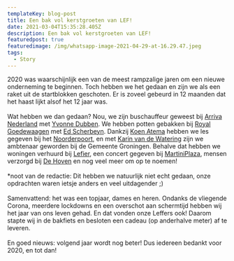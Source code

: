 ```yaml
---
templateKey: blog-post
title: Een bak vol kerstgroeten van LEF!
date: 2021-03-04T15:35:28.405Z
description: Een bak vol kerstgroeten van LEF!
featuredpost: true
featuredimage: /img/whatsapp-image-2021-04-29-at-16.29.47.jpeg
tags:
  - Story
---
```

2020 was waarschijnlijk een van de meest rampzalige jaren om een nieuwe onderneming te beginnen. Toch hebben we het gedaan en zijn we als een raket uit de startblokken geschoten. Er is zoveel gebeurd in 12 maanden dat het haast lijkt alsof het 12 jaar was.\
\
Wat hebben we dan gedaan? Nou, we zijn buschauffeur geweest bij [Arriva Nederland](https://www.linkedin.com/company/arriva-nederland/) met [Yvonne Dubben](https://www.linkedin.com/in/ACoAAAMCTbEBvBN70KzRUfEaD1Ovwb4s6pLUXsQ). We hebben potten gebakken bij [Royal Goedewaagen](https://www.linkedin.com/company/royal-goedewaagen/) met [Ed Scherbeyn](https://www.linkedin.com/in/ACoAAA5t-R8BLsr5VC_CKHuc9-cCt2IzFlcv0x0). Dankzij [Koen Atema](https://www.linkedin.com/in/ACoAAADTWaQBWkHpQwCqfejmWlSMyruMR5wdBLQ) hebben we les gegeven bij het [Noorderpoort](https://www.linkedin.com/company/noorderpoort/), en met [Karin van de Watering](https://www.linkedin.com/in/ACoAAAUSIQQBZAW23LQsMkvwzfCs-eLU2f4AA2M) zijn we ambtenaar geworden bij de Gemeente Groningen. Behalve dat hebben we woningen verhuurd bij [Lefier](https://www.linkedin.com/company/lefier/), een concert gegeven bij [MartiniPlaza](https://www.linkedin.com/company/martiniplaza-bv/), mensen verzorgd bij [De Hoven](https://www.linkedin.com/company/dehoven/) en nog veel meer om op te noemen!\
\
*noot van de redactie: Dit hebben we natuurlijk niet echt gedaan, onze opdrachten waren ietsje anders en veel uitdagender ;)\
\
Samenvattend: het was een topjaar, dames en heren. Ondanks de vliegende Corona, meerdere lockdowns en een overschot aan schermtijd hebben wij het jaar van ons leven gehad. En dat vonden onze Leffers ook! Daarom stapte wij in de bakfiets en besloten een cadeau (op anderhalve meter) af te leveren.\
\
En goed nieuws: volgend jaar wordt nog beter! Dus iedereen bedankt voor 2020, en tot dan!